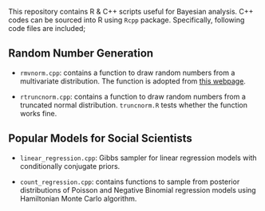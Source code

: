 This repository contains R & C++ scripts useful for Bayesian analysis. 
C++ codes can be sourced into R using `Rcpp` package. Specifically, following code files are included;

## Random Number Generation
* `rmvnorm.cpp`: contains a function to draw random numbers from a multivariate distribution. The function is adopted from [this webpage](http://gallery.rcpp.org/articles/simulate-multivariate-normal/).

* `rtruncnorm.cpp`: contains a function to draw random numbers from a truncated normal distribution. `truncnorm.R` tests whether the function works fine.

## Popular Models for Social Scientists
* `linear_regression.cpp`: Gibbs sampler for linear regression models with conditionally conjugate priors.

* `count_regression.cpp`: contains functions to sample from posterior distributions of Poisson and Negative Binomial regression models using Hamiltonian Monte Carlo algorithm.



